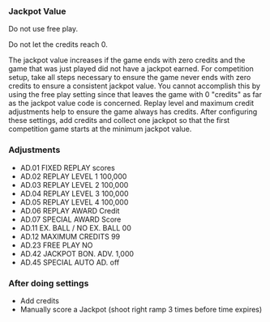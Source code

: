 ### Jackpot Value
Do not use free play.

Do not let the credits reach 0.

The jackpot value increases if the game ends with zero credits and the game that was just played did not have a jackpot earned. For competition setup, take all steps necessary to ensure the game never ends with zero credits to ensure a consistent jackpot value. You cannot accomplish this by using the free play setting since that leaves the game with 0 "credits" as far as the jackpot value code is concerned. Replay level and maximum credit adjustments help to ensure the game always has credits. After configuring these settings, add credits and collect one jackpot so that the first competition game starts at the minimum jackpot value.

### Adjustments
-   AD.01 FIXED REPLAY scores
-   AD.02 REPLAY LEVEL 1 100,000
-   AD.03 REPLAY LEVEL 2 100,000
-   AD.04 REPLAY LEVEL 3 100,000
-   AD.05 REPLAY LEVEL 4 100,000
-   AD.06 REPLAY AWARD Credit
-   AD.07 SPECIAL AWARD Score
-   AD.11 EX. BALL / NO EX. BALL 00
-   AD.12 MAXIMUM CREDITS 99
-   AD.23 FREE PLAY NO
-   AD.42 JACKPOT BON. ADV. 1,000
-   AD.45 SPECIAL AUTO AD. off

### After doing settings
- Add credits
- Manually score a Jackpot (shoot right ramp 3 times before time expires)
